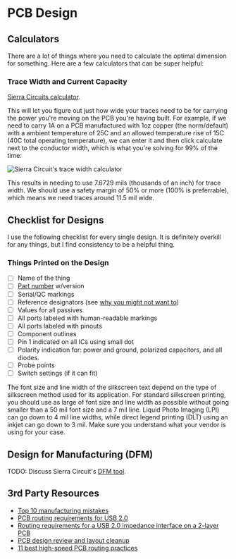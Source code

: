 # PCB Design

## Calculators

There are a lot of things where you need to calculate the optimal dimension for
something. Here are a few calculators that can be super helpful:

### Trace Width and Current Capacity

[Sierra Circuits calculator](https://designertools.app.protoexpress.com/).
  
This will let you figure out just how wide your traces need to be for carrying
the power you're moving on the PCB you're having built. For example, if we need
to carry 1A on a PCB manufactured with 1oz copper (the norm/default) with a
ambient temperature of 25C and an allowed temperature rise of 15C (40C total
operating temperature), we can enter it and then click calculate next to the
conductor width, which is what you're solving for 99% of the time:

![Sierra Circuit's trace width
calculator](/img/sierra-circuits-trace-width-calculator.png)

This results in needing to use 7.6729 mils (thousands of an inch) for trace
width. We should use a safety margin of 50% or more (100% is preferrable), which
means we need traces around 11.5 mil wide.

## Checklist for Designs

I use the following checklist for every single design. It is definitely overkill
for any things, but I find consistency to be a helpful thing.

### Things Printed on the Design

- [ ] Name of the thing
- [ ] [Part number](../organization/part-numbers.md) w/version
- [ ] Serial/QC markings
- [ ] Reference designators (see [why you might not want to]())
- [ ] Values for all passives
- [ ] All ports labeled with human-readable markings
- [ ] All ports labeled with pinouts
- [ ] Component outlines
- [ ] Pin 1 indicated on all ICs using small dot
- [ ] Polarity indication for: power and ground, polarized capacitors, and all
  diodes.
- [ ] Probe points
- [ ] Switch settings (if it can fit)

The font size and line width of the silkscreen text depend on the type of
silkscreen method used for its application. For standard silkscreen printing,
you should use as large of font size and line width as possible without going
smaller than a 50 mil font size and a 7 mil line. Liquid Photo Imaging (LPI) can
go down to 4 mil line widths, while direct legend printing (DLT) using an inkjet
can go down to 3 mil. Make sure you understand what your vendor is using for your
case. 

## Design for Manufacturing (DFM)

TODO: Discuss Sierra Circuit's [DFM
tool](https://www.protoexpress.com/tools/pcb-dfm-tool/).


## 3rd Party Resources

* [Top 10 manufacturing mistakes](https://www.autodesk.com/products/fusion-360/blog/top-10-manufacturing-mistakes/)
* [PCB routing requirements for USB 2.0](https://www.autodesk.com/products/fusion-360/blog/pcb-routing-requirements-usb-ultimate-guide/)
* [Routing requirements for a USB 2.0 impedance interface on a 2-layer PCB](https://resources.altium.com/p/routing-requirements-usb-20-2-layer-pcb)
* [PCB design review and layout cleanup](https://www.protoexpress.com/blog/how-to-perform-pcb-design-review-and-layout-clean-up/)
* [11 best high-speed PCB routing practices](https://www.protoexpress.com/blog/best-high-speed-pcb-routing-practices/)